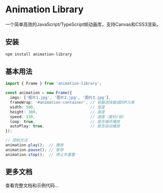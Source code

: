 
# Animation Library

一个简单高效的JavaScript/TypeScript帧动画库，支持Canvas和CSS3渲染。

## 安装

```bash
npm install animation-library
```

## 基本用法

```typescript
import { Frame } from 'animation-library';

const animation = new Frame({
  imgs: ['图片1.jpg', '图片2.jpg', '图片3.jpg'],
  frameWrap: '#animation-container', // 容器选择器或DOM元素
  width: 500,                        // 宽度
  height: 300,                       // 高度
  speed: 150,                        // 速度（毫秒/帧）
  loop: true,                        // 是否循环播放
  autoPlay: true,                    // 是否自动播放
});

// 控制方法
animation.play();  // 播放
animation.pause(); // 暂停
animation.stop();  // 停止并重置
```

## 更多文档

查看完整文档和示例代码...
